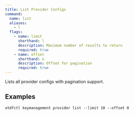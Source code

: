 ```yaml
---
title: List Provider Configs
command:
  name: list
  aliases:
    - l
  flags:
    - name: limit
      shorthand: l
      description: Maximum number of results to return
      required: true
    - name: offset
      shorthand: o
      description: Offset for pagination
      required: true
---
```


Lists all provider configs with pagination support.

## Examples

```shell
otdfctl keymanagement provider list --limit 10 --offset 0
```
